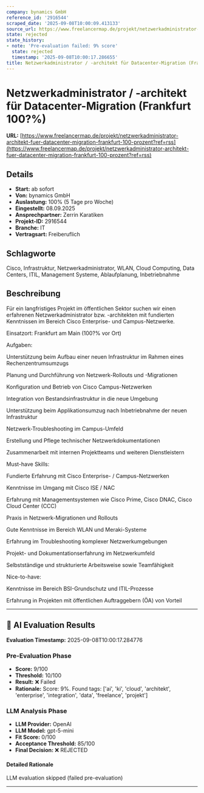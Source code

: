 ```yaml
---
company: bynamics GmbH
reference_id: '2916544'
scraped_date: '2025-09-08T10:00:09.413133'
source_url: https://www.freelancermap.de/projekt/netzwerkadministrator-architekt-fuer-datacenter-migration-frankfurt-100-prozent?ref=rss
state: rejected
state_history:
- note: 'Pre-evaluation failed: 9% score'
  state: rejected
  timestamp: '2025-09-08T10:00:17.286655'
title: Netzwerkadministrator / -architekt für Datacenter-Migration (Frankfurt 100?%)
---
```



# Netzwerkadministrator / -architekt für Datacenter-Migration (Frankfurt 100?%)
**URL:** [https://www.freelancermap.de/projekt/netzwerkadministrator-architekt-fuer-datacenter-migration-frankfurt-100-prozent?ref=rss](https://www.freelancermap.de/projekt/netzwerkadministrator-architekt-fuer-datacenter-migration-frankfurt-100-prozent?ref=rss)
## Details
- **Start:** ab sofort
- **Von:** bynamics GmbH
- **Auslastung:** 100% (5 Tage pro Woche)
- **Eingestellt:** 08.09.2025
- **Ansprechpartner:** Zerrin Karatiken
- **Projekt-ID:** 2916544
- **Branche:** IT
- **Vertragsart:** Freiberuflich

## Schlagworte
Cisco, Infrastruktur, Netzwerkadministrator, WLAN, Cloud Computing, Data Centers, ITIL, Management Systeme, Ablaufplanung, Inbetriebnahme

## Beschreibung
Für ein langfristiges Projekt im öffentlichen Sektor suchen wir einen erfahrenen Netzwerkadministrator bzw. -architekten mit fundierten Kenntnissen im Bereich Cisco Enterprise- und Campus-Netzwerke.

Einsatzort: Frankfurt am Main (100?% vor Ort)

Aufgaben:

Unterstützung beim Aufbau einer neuen Infrastruktur im Rahmen eines Rechenzentrumsumzugs

Planung und Durchführung von Netzwerk-Rollouts und -Migrationen

Konfiguration und Betrieb von Cisco Campus-Netzwerken

Integration von Bestandsinfrastruktur in die neue Umgebung

Unterstützung beim Applikationsumzug nach Inbetriebnahme der neuen Infrastruktur

Netzwerk-Troubleshooting im Campus-Umfeld

Erstellung und Pflege technischer Netzwerkdokumentationen

Zusammenarbeit mit internen Projektteams und weiteren Dienstleistern

Must-have Skills:

Fundierte Erfahrung mit Cisco Enterprise- / Campus-Netzwerken

Kenntnisse im Umgang mit Cisco ISE / NAC

Erfahrung mit Managementsystemen wie Cisco Prime, Cisco DNAC, Cisco Cloud Center (CCC)

Praxis in Netzwerk-Migrationen und Rollouts

Gute Kenntnisse im Bereich WLAN und Meraki-Systeme

Erfahrung im Troubleshooting komplexer Netzwerkumgebungen

Projekt- und Dokumentationserfahrung im Netzwerkumfeld

Selbstständige und strukturierte Arbeitsweise sowie Teamfähigkeit

Nice-to-have:

Kenntnisse im Bereich BSI-Grundschutz und ITIL-Prozesse

Erfahrung in Projekten mit öffentlichen Auftraggebern (ÖA) von Vorteil

---

## 🤖 AI Evaluation Results

**Evaluation Timestamp:** 2025-09-08T10:00:17.284776

### Pre-Evaluation Phase
- **Score:** 9/100
- **Threshold:** 10/100
- **Result:** ❌ Failed
- **Rationale:** Score: 9%. Found tags: ['ai', 'ki', 'cloud', 'architekt', 'enterprise', 'integration', 'data', 'freelance', 'projekt']

### LLM Analysis Phase
- **LLM Provider:** OpenAI
- **LLM Model:** gpt-5-mini
- **Fit Score:** 0/100
- **Acceptance Threshold:** 85/100
- **Final Decision:** ❌ REJECTED

#### Detailed Rationale
LLM evaluation skipped (failed pre-evaluation)

---
